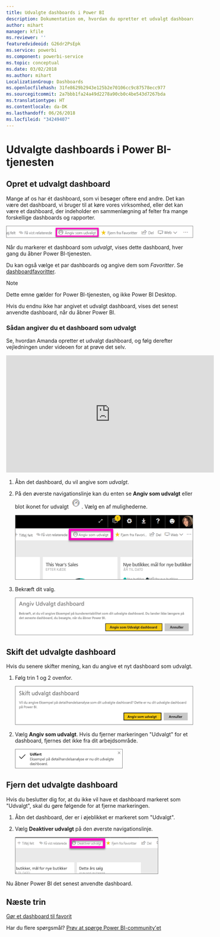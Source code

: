 ```yaml
---
title: Udvalgte dashboards i Power BI
description: Dokumentation om, hvordan du opretter et udvalgt dashboard i Power BI-tjenesten
author: mihart
manager: kfile
ms.reviewer: ''
featuredvideoid: G26dr2PsEpk
ms.service: powerbi
ms.component: powerbi-service
ms.topic: conceptual
ms.date: 03/02/2018
ms.author: mihart
LocalizationGroup: Dashboards
ms.openlocfilehash: 31fe8629b2943e125b2e70106cc9c87578ecc977
ms.sourcegitcommit: 2a7bbb1fa24a49d2278a90cb0c4be543d7267bda
ms.translationtype: HT
ms.contentlocale: da-DK
ms.lasthandoff: 06/26/2018
ms.locfileid: "34249407"
---
```

# <a name="featured-dashboards-in-power-bi-service"></a>Udvalgte dashboards i Power BI-tjenesten
## <a name="create-a-featured-dashboard"></a>Opret et udvalgt dashboard
Mange af os har ét dashboard, som vi besøger oftere end andre.  Det kan være det dashboard, vi bruger til at køre vores virksomhed, eller det kan være et dashboard, der indeholder en sammenlægning af felter fra mange forskellige dashboards og rapporter.

![angiv som udvalgt ikon](media/service-dashboard-featured/power-bi-feature-nav.png)

Når du markerer et dashboard som *udvalgt*, vises dette dashboard, hver gang du åbner Power BI-tjenesten.  

Du kan også vælge et par dashboards og angive dem som *Favoritter*. Se [dashboardfavoritter](service-dashboard-favorite.md).

> [!NOTE] 
>Dette emne gælder for Power BI-tjenesten, og ikke Power BI Desktop.

Hvis du endnu ikke har angivet et udvalgt dashboard, vises det senest anvendte dashboard, når du åbner Power BI.  

### <a name="to-set-a-dashboard-as-featured"></a>Sådan angiver du et dashboard som **udvalgt**
Se, hvordan Amanda opretter et udvalgt dashboard, og følg derefter vejledningen under videoen for at prøve det selv.

<iframe width="560" height="315" src="https://www.youtube.com/embed/G26dr2PsEpk" frameborder="0" allowfullscreen></iframe>



1. Åbn det dashboard, du vil angive som *udvalgt*. 
2. På den øverste navigationslinje kan du enten se **Angiv som udvalgt** eller blot ikonet for udvalgt ![udvalgt-ikon](media/service-dashboard-featured/power-bi-featured-icon.png). Vælg en af mulighederne.
   
    ![Angiv som udvalgt ikon](media/service-dashboard-featured/power-bi-set-as-featured.png)
3. Bekræft dit valg.
   
    ![angiv udvalgt dashboard](media/service-dashboard-featured/power-bi-create-featured.png)

## <a name="change-the-featured-dashboard"></a>Skift det udvalgte dashboard
Hvis du senere skifter mening, kan du angive et nyt dashboard som udvalgt.

1. Følg trin 1 og 2 ovenfor.
   
    ![Vinduet Skift udvalgt dashboard](media/service-dashboard-featured/power-bi-change-feature.png)
2. Vælg **Angiv som udvalgt**. Hvis du fjerner markeringen "Udvalgt" for et dashboard, fjernes det ikke fra dit arbejdsområde.  
   
    ![meddelelse om fuldførelse](media/service-dashboard-featured/power-bi-success.png)

## <a name="remove-the-featured-dashboard"></a>Fjern det udvalgte dashboard
Hvis du beslutter dig for, at du ikke vil have et dashboard markeret som "Udvalgt", skal du gøre følgende for at fjerne markeringen.

1. Åbn det dashboard, der er i øjeblikket er markeret som "Udvalgt".
2. Vælg **Deaktiver udvalgt** på den øverste navigationslinje.
   
    ![slet udvalgt](media/service-dashboard-featured/power-bi-unfeature.png)

Nu åbner Power BI det senest anvendte dashboard.  

## <a name="next-steps"></a>Næste trin
[Gør et dashboard til favorit](service-dashboard-favorite.md)

Har du flere spørgsmål? [Prøv at spørge Power BI-community'et](http://community.powerbi.com/)

